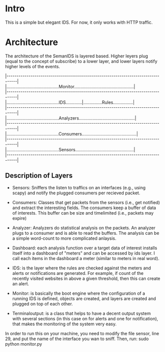 # Intro

This is a simple but elegant IDS. For now, it only works with HTTP traffic.

# Architecture

The architecture of the SemanIDS is layered based. Higher leyers plug (equal to the concept of subscribe) to a lower layer, and lower layers notify higher levels of the events.


|-----------------------------------------------------------------------------------|  
|..........................................Monitor................................................|  
|-----------------------------------------------------------------------------------|  
|..........................................IDS.............|...............Rules................|  
|-----------------------------------------------------------------------------------|  
|..........................................Analyzers.............................................|  
|-----------------------------------------------------------------------------------|  
|..........................................Consumers............................................|  
|-----------------------------------------------------------------------------------|  
|..........................................Sensors...............................................|  
|-----------------------------------------------------------------------------------|  

## Description of Layers

* Sensors: Sniffers the listen to traffics on an interfaces (e.g., using scapy) and notify the plugged consumers per recieved packet.

* Consumers: Classes that get packets from the sensors (i.e., get notified) and extract the interesting fields. The consumers keep a buffer of data of interests. This buffer can be size and timelimited (i.e., packets may expire)

* Analyzer: Analyzers do statistical analysis on the packets. An analyzer plugs to a consumer and is able to read the buffers. The analysis can be a simple word-count to more complicated anlaysis. 

* Dashboard: each analysis function over a target data of interest installs itself into a dashboard of "meters" and can be accessed by ids layer. I call each items in the dashboard a meter (similar to meters in real word).

* IDS: is the layer where the rules are checked against the meters and alerts or notifications are generated. For example, if count of the recently visited websites in above a given threshold, then this can create an alert.

* Monitor: is basically the boot engine where the configuration of a running IDS is defined, objects are created, and layers are created and plugged on top of each other.

* Terminaloutput: is a class that helps to have a decent output system with several sections (in this case on for alerts and one for notification), that makes the monitoring of the system very easy.

In order to run this on your machine, you need to modify the file sensor, line 29, and put the name of the interface you wan to sniff. Then, run:
sudo python monitor.py





